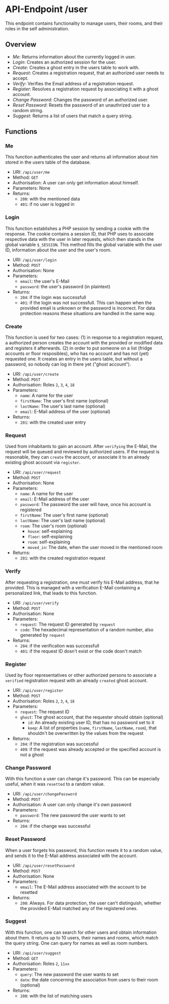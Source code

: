 # API-Endpoint /user

This endpoint contains functionality to manage users, their rooms, and their roles 
in the self administration.

## Overview
*	*Me*: Returns information about the currently logged in user.
*	*Login*: Creates an authorized session for the user.
*	*Create*: Creates a ghost entry in the users table to work with.
*	*Request*: Creates a registration request, that an authorized user needs to accept.
*	*Verify*: Verifies the Email address of a registration request.
*	*Register*: Resolves a registration request by associating it with a ghost account.
*	*Change Password*: Changes the password of an authorized user.
*	*Reset Password*: Resets the password of an unauthrized user to a random string.
*	*Suggest*: Returns a list of users that match a query string.

## Functions

### Me
This function authenticates the user and returns all information about him stored in
the users table of the database.
*	URI: `/api/user/me`
*	Method: `GET`
*	Authorisation: A user can only get information about himself.
*	Parameters: None
*	Returns:
	*	`200`: with the mentioned data
	*	`401`: if no user is logged in

### Login
This function establishes a PHP session by sending a cookie with the response. The cookie
contains a session ID, that PHP uses to associate respective data with the user in later
requests, which then stands in the global variable `$_SESSION`. This method fills the
global variable with the user ID, information about the user and the user's room.
*	URI: `/api/user/login`
*	Method: `POST`
*	Authorisation: None
*	Parameters:
	*	`email`: the user's E-Mail
	*	`password`: the user's password (in plaintext)
*	Returns:
	*	`204`: if the login was successfull
	*	`401`: if the login was not successfull.
		This can happen when the provided email is unknown or the password is incorrect.
		For data protection reasons these situations are handled in the same way.

### Create
This function is used for two cases: (1) in response to a registration request, a authorized
person creates the account with the provided or modified data and registers it afterwards.
(2) in order to put someone on a list (fridge accounts or floor resposibles), who has no
account and has not (yet) requested one. It creates an entry in the users table, but
without a password, so nobody can log in there yet ("ghost account").
*	URI: `/api/user/create`
*	Method: `POST`
*	Authorisation: Roles `2`, `3`, `4`, `18`
*	Parameters:
	*	`name`: A name for the user
	*	`firstName`: The user's first name (optional)
	*	`lastName`: The user's last name (optional)
	*	`email`: E-Mail address of the user (optional)
*	Returns:
	*	`201`: with the created user entry

### Request
Used from inhabitants to gain an account. After `verifying` the E-Mail, the request will be
queued and reviewed by authorized users. If the request is reasonable, they can `create`
the account, or associate it to an already existing ghost account via `register`.
*	URI: `/api/user/request`
*	Method: `POST`
*	Authorisation: None
*	Parameters:
	*	`name`: A name for the user
	*	`email`: E-Mail address of the user
	*	`password`: The password the user will have, once his account is registered
	*	`firstName`: The user's first name (optional)
	*	`lastName`: The user's last name (optional)
	*	`room`: The user's room (optional)
		*	`house`: self-explaining
		*	`floor`: self-explaining
		*	`room`: self-explaining
		*	`moved_in`: The date, when the user moved in the mentioned room
*	Returns:
	*	`201`: with the created registration request

### Verify
After requesting a registration, one must verify his E-Mail address, that he provided. This is
managed with a verification E-Mail containing a personalized link, that leads to this function.
*	URI: `/api/user/verify`
*	Method: `POST`
*	Authorisation: None
*	Parameters:
	*	`request`: The request ID generated by `request`
	*	`code`: The hexadecimal representation of a random number, also generated by `request`
*	Returns:
	*	`204`: if the verification was successfull
	*	`401`: if the request ID dosn't exist or the code dosn't match

### Register
Used by floor representatives or other authorized persons to associate a `verified` registration
request with an already `created` ghost account.
*	URI: `/api/user/register`
*	Method: `POST`
*	Authorisation: Roles `2`, `3`, `4`, `18`
*	Parameters:
	*	`request`: The request ID
	*	`ghost`: The ghost account, that the requester should obtain (optional)
		*	`id`: An already existing user ID, that has no password set to it
		*	`keep`: A list of properties (`name`, `firstName`, `lastName`, `room`), that shouldn't be overwritten by the values from the request
*	Returns:
	*	`204`: if the registration was successful
	*	`409`: if the request was already accepted or the specified account is not a ghost

### Change Password
With this function a user can change it's password. This can be especially useful, when
it was `resetted` to a random value.
*	URI: `/api/user/changePassword`
*	Method: `POST`
*	Authorisation: A user can only change it's own password
*	Parameters:
	*	`password`: The new password the user wants to set
*	Returns:
	*	`204`: if the change was successful

### Reset Password
When a user forgets his password, this function resets it to a random value, and
sends it to the E-Mail address associated with the account.
*	URI: `/api/user/resetPassword`
*	Method: `POST`
*	Authorisation: None
*	Parameters:
	*	`email`: The E-Mail address associated with the account to be resetted
*	Returns:
	*	`200`: Always. For data protection, the user can't distinguish, whether
		the provided E-Mail matched any of the registered ones.

### Suggest
With this function, one can search for other users and obtain information about them.
It retuns up to 10 users, their names and rooms, which match the query string. One can
query for names as well as room numbers.
*	URI: `/api/user/suggest`
*	Method: `GET`
*	Authorisation: Roles `2`, `11xx`
*	Parameters:
	*	`query`: The new password the user wants to set
	*	`date`: the date concerning the association from users to their room (optional)
*	Returns:
	*	`200`: with the list of matching users